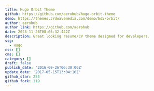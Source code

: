 ```yaml
---
title: Hugo Orbit Theme
github: https://github.com/aerohub/hugo-orbit-theme
demo: https://themes.3rdwavemedia.com/demo/bs5/orbit/
author: aerohub
author_link: https://github.com/aerohub
date: 2023-11-26T08:05:32.442Z
description: Great looking resume/CV theme designed for developers.
ssg:
  - Hugo
css: []
cms: []
category: []
draft: false
publish_date: '2016-09-26T06:30:06Z'
update_date: '2017-05-15T13:04:10Z'
github_star: 253
github_fork: 119
---
```

